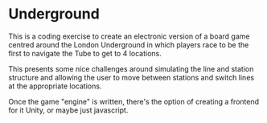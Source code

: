 # Underground

This is a coding exercise to create an electronic version of a board game centred around the London Underground in which players race to be the first to navigate the Tube to get to 4 locations.

This presents some nice challenges around simulating the line and station structure and allowing the user to move between stations and switch lines at the appropriate locations.

Once the game "engine" is written, there's the option of creating a frontend for it Unity, or maybe just javascript.
